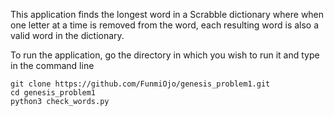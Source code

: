 This application finds the longest word in a Scrabble dictionary where when one
letter at a time is removed from the word, each resulting word is also a valid
word in the dictionary.

To run the application, go the directory in which you wish to run it and type in
the command line
```
git clone https://github.com/FunmiOjo/genesis_problem1.git
cd genesis_problem1 
python3 check_words.py
```
